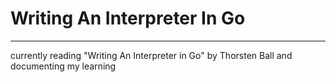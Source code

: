 # Writing An Interpreter In Go
---
currently reading "Writing An Interpreter in Go" by Thorsten Ball and documenting my learning
